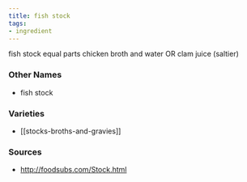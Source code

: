 ```yaml
---
title: fish stock
tags:
- ingredient
---
```

fish stock equal parts chicken broth and water OR clam juice (saltier)

### Other Names

* fish stock

### Varieties

* [[stocks-broths-and-gravies]]

### Sources
* http://foodsubs.com/Stock.html
